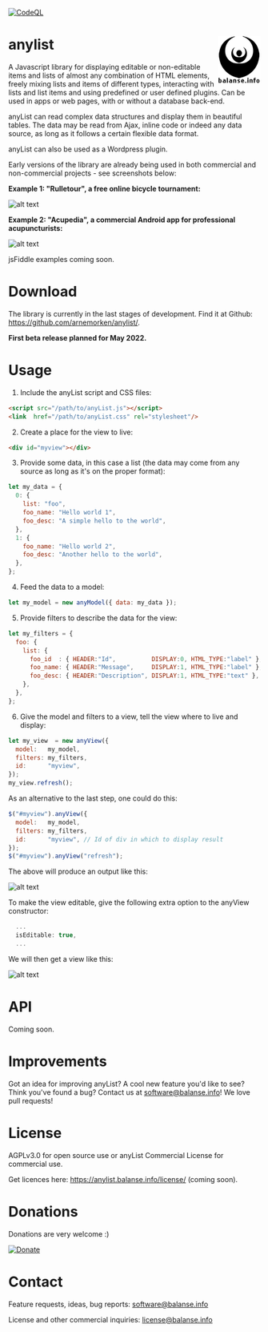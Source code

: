 [![CodeQL](https://github.com/arnemorken/anylist/actions/workflows/codeql-analysis.yml/badge.svg)](https://github.com/arnemorken/anylist/actions/workflows/codeql-analysis.yml)

# anylist <img src="balanselogo_85x95.png" align="right">

A Javascript library for displaying editable or non-editable items and lists of almost any combination of HTML elements, freely mixing lists and items of different types, interacting with lists and list items and using predefined or user defined plugins. Can be used in apps or web pages, with or without a database back-end.

anyList can read complex data structures and display them in beautiful tables. The data may be read from Ajax, inline code or indeed any data source, as long as it follows a certain flexible data format.

anyList can also be used as a Wordpress plugin. 

Early versions of the library are already being used in both commercial and non-commercial projects - see screenshots below:

**Example 1: "Rulletour", a free online bicycle tournament:**

![alt text](https://raw.githubusercontent.com/arnemorken/anylist/main/examples/sample_ss_rt.png)

**Example 2: "Acupedia", a commercial Android app for professional acupuncturists:**

![alt text](https://raw.githubusercontent.com/arnemorken/anylist/main/examples/sample_ss_acupedia.png)

jsFiddle examples coming soon.

# Download

The library is currently in the last stages of development. Find it at Github: https://github.com/arnemorken/anylist/.

**First beta release planned for May 2022.**

# Usage

1. Include the anyList script and CSS files:

```html
<script src="/path/to/anyList.js"></script>
<link  href="/path/to/anyList.css" rel="stylesheet"/>
```

2. Create a place for the view to live:
```html
<div id="myview"></div>
```

3. Provide some data, in this case a list (the data may come from any source as long as it's on the proper format):
```js
let my_data = {
  0: {
    list: "foo",
    foo_name: "Hello world 1",
    foo_desc: "A simple hello to the world",
  },
  1: {
    foo_name: "Hello world 2",
    foo_desc: "Another hello to the world",
  },
};
```

4. Feed the data  to a model:
```js
let my_model = new anyModel({ data: my_data });
```

5. Provide filters to describe the data for the view:
```js
let my_filters = {
  foo: {
    list: {
      foo_id  : { HEADER:"Id",          DISPLAY:0, HTML_TYPE:"label" },
      foo_name: { HEADER:"Message",     DISPLAY:1, HTML_TYPE:"label" },
      foo_desc: { HEADER:"Description", DISPLAY:1, HTML_TYPE:"text" },
    },
  },
};
```

6. Give the model and filters to a view, tell the view where to live and display:
```js
let my_view  = new anyView({
  model:   my_model,
  filters: my_filters,
  id:      "myview",
});
my_view.refresh();
```

As an alternative  to the last step, one could do this:
```js
$("#myview").anyView({
  model:   my_model,
  filters: my_filters,
  id:      "myview", // Id of div in which to display result
});
$("#myview").anyView("refresh");
```

The above will produce an output like this:

![alt text](https://raw.githubusercontent.com/arnemorken/anylist/main/examples/hello_world/hello_list_uneditable.png)

To make the view editable, give the following extra option to the anyView constructor:
```js
  ...
  isEditable: true,
  ...
```

We will then get a view like this:

![alt text](https://raw.githubusercontent.com/arnemorken/anylist/main/examples/hello_world/hello_list_editable.png)

# API

Coming soon.

# Improvements

Got an idea for improving anyList? A cool new feature you'd like to see? Think you've found a bug? Contact us at software@balanse.info!
We love pull requests! 

# License

AGPLv3.0 for open source use or anyList Commercial License for commercial use.

Get licences here: https://anylist.balanse.info/license/ (coming soon).

# Donations

Donations are very welcome :)

[![Donate](https://www.paypalobjects.com/en_US/GB/i/btn/btn_donateCC_LG.gif)](https://www.paypal.com/donate/?hosted_button_id=EZGCG4XQER5KQ)

# Contact

Feature requests, ideas, bug reports: software@balanse.info

License and other commercial inquiries: license@balanse.info

